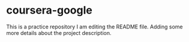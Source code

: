 # coursera-google
This is a practice repository
I am editing the README file. Adding some more details about the project description.
